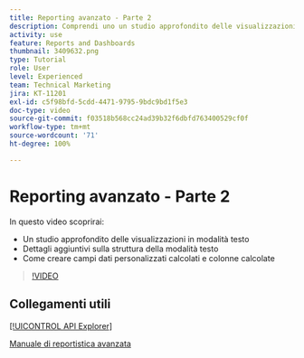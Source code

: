 ```yaml
---
title: Reporting avanzato - Parte 2
description: Comprendi uno un studio approfondito delle visualizzazioni in modalità testo, ulteriori dettagli sulla struttura della modalità testo, dati personalizzati calcolati e colonne calcolate.
activity: use
feature: Reports and Dashboards
thumbnail: 3409632.png
type: Tutorial
role: User
level: Experienced
team: Technical Marketing
jira: KT-11201
exl-id: c5f98bfd-5cdd-4471-9795-9bdc9bd1f5e3
doc-type: video
source-git-commit: f03518b568cc24ad39b32f6dbfd763400529cf0f
workflow-type: tm+mt
source-wordcount: '71'
ht-degree: 100%

---
```


# Reporting avanzato - Parte 2

In questo video scoprirai:

* Un studio approfondito delle visualizzazioni in modalità testo
* Dettagli aggiuntivi sulla struttura della modalità testo
* Come creare campi dati personalizzati calcolati e colonne calcolate

>[!VIDEO](https://video.tv.adobe.com/v/3409634/?quality=12&learn=on&enablevpops)

## Collegamenti utili

[[!UICONTROL API Explorer]](https://developer.adobe.com/workfront/api-explorer/)

[Manuale di reportistica avanzata](/help/assets/advanced-reporting-manual.pdf)
